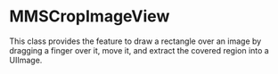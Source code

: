 # MMSCropImageView
This class provides the feature to draw a rectangle over an image by dragging a finger over it, move it, and extract the covered region into a UIImage.
